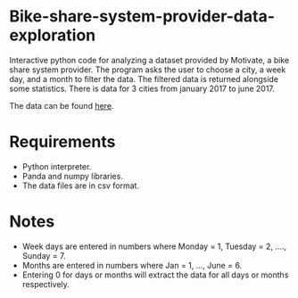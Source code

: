 # Bike-share-system-provider-data-exploration
Interactive python code for analyzing a dataset provided by Motivate, a bike share system provider. The program asks the user to choose a city, a week day, and a month to filter the data. The filtered data is returned alongside some statistics. There is data for 3 cities from january 2017 to june 2017.

The data can be found [here](https://www.kaggle.com/datasets/shaltout/explore-bike-share-data).

# Requirements
- Python interpreter.
- Panda and numpy libraries.
- The data files are in csv format.

# Notes
- Week days are entered in numbers where Monday = 1, Tuesday = 2, ...., Sunday = 7.
- Months are entered in numbers where Jan = 1, ..., June = 6.
- Entering 0 for days or months will extract the data for all days or months respectively.
